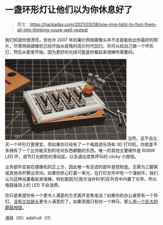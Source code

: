 # 一盏环形灯让他们以为你休息好了

> 原文：<https://hackaday.com/2021/03/08/one-ring-light-to-fool-them-all-into-thinking-youre-well-rested/>

我们知道你很漂亮，但也许 2007 年的廉价网络摄像头并不总是能拍出你最好的照片。尽管网络摄像机已经开始从疫情的高价时代回归，你可以给自己做一个环形灯，然后从那里开始，因为更好的光线可能是你看起来很棒所需要的。

[![](img/3ee96a5e22ac63038566e47d27d6d876.png)](https://hackaday.com/wp-content/uploads/2021/03/ring-light-guts.jpg) 当然，这不会比买一个环形灯更便宜，但如果你已经有了一个电路游乐场和 3D 打印机，你就差不多拥有了一个比你能买到的任何东西都酷的东西。唯一的其他主要硬件是 RGBW LED 环，调节灯光颜色的滑动盆，以及退出变焦呼叫的 clicky 小按钮。

业务部件安装在摄像机的正上方，因此唯一有足迹的部件是控制盒。无需为三脚架或其他吊杆腾出空间。如果你担心盯着一束光，在打印文件中有一个漫射环。我们认为这种设置看起来很棒，特别是因为[南方油炸科学]在外壳中内置了光导，所以电路操场上的 LED 不会浪费。

你只是希望你有一个更令人满意的方式离开变焦电话？如果你的办公桌旁有一个饰钉，[没有比拉链头](https://hackaday.com/2020/12/28/a-pull-chain-to-end-your-zoom-pain/)更令人满意的了。如果周围只有你一个种马，那么[用一个巨大的蘑菇按钮](https://hackaday.com/2021/02/04/zoom-out-of-the-classroom-with-a-mushroom-button/)。

通路〔t0〕adafruit〔t1〕
